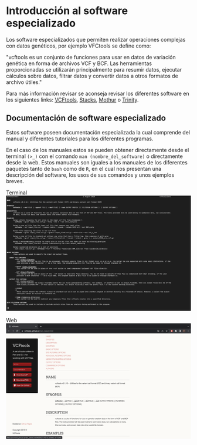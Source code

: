 # Introducción al software especializado 

Los software especializados que permiten realizar operaciones complejas con datos genéticos, por ejemplo VFCtools se define como:

"vcftools es un conjunto de funciones para usar en datos de variación genética en forma de archivos VCF y BCF. Las herramientas proporcionadas se utilizarán principalmente para resumir datos, ejecutar cálculos sobre datos, filtrar datos y convertir datos a otros formatos de archivo útiles."

Para más información revisar se aconseja revisar los diferentes software en los siguientes links: [VCFtools](https://vcftools.github.io/index.html), [Stacks](http://catchenlab.life.illinois.edu/stacks/manual/), [Mothur](https://mothur.org/wiki/) o [Trinity](https://github.com/trinityrnaseq/trinityrnaseq/wiki/Running%20Trinity).

## Documentación de software especializado

Estos software poseen documentación especializada la cual comprende del manual y diferentes tutoriales para los diferentes programas.

En el caso de los manuales estos se pueden obtener directamente desde el terminal `(>_)` con el comando `man (nombre_del_software)` o directamente desde la web. Estos manuales son iguales a los manuales de los diferentes paquetes tanto de `bash` como de `R`, en el cual nos presentan una descripción del software, los usos de sus comandos y unos ejemplos breves.

Terminal
![](man_vcf.png)

Web
![](man_vcf_inter.png)
